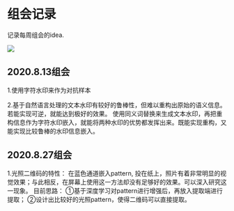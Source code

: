 # 组会记录

记录每周组会的idea.<br /> 

![](https://ss0.baidu.com/6ONWsjip0QIZ8tyhnq/it/u=1087220583,3581664311&fm=170&s=78358E548593C2670AA2EA51030040FB&w=640&h=372&img.JPEG)


## 2020.8.13组会
1.使用字符水印来作为对抗样本

2.基于自然语言处理的文本水印有较好的鲁棒性，但难以重构出原始的语义信息。若能实现可逆，就能达到极好的效果。
使用同义词替换来生成文本水印，再把重构信息作为字符水印嵌入，就能将两种水印的优势都发挥出来。既能实现重构，又能实现比较鲁棒的水印信息嵌入。

## 2020.8.27组会
1.光照二维码的特性：
在蓝色通道嵌入pattern, 投在纸上，照片有着非常明显的视觉效果；与此相反，在屏幕上使用这一方法却没有足够好的效果。可以深入研究这一现象。
目前思路：
①基于深度学习对pattern进行增强后，再放入提取端进行提取；
②设计出比较好的光照pattern，使得二维码可以直接提取。
